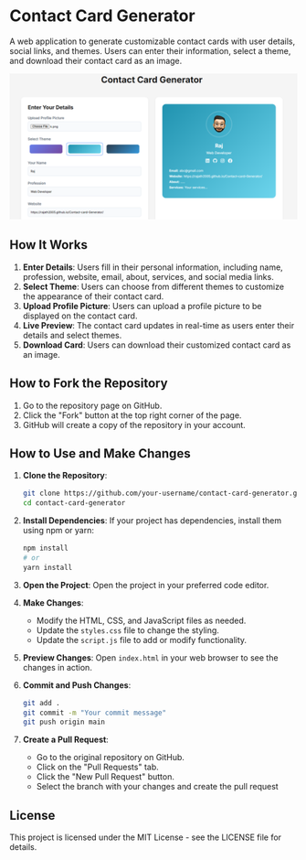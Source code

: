 # Contact Card Generator

A web application to generate customizable contact cards with user details, social links, and themes. Users can enter their information, select a theme, and download their contact card as an image.

![Website Preview](image.png)

## How It Works

1. **Enter Details**: Users fill in their personal information, including name, profession, website, email, about, services, and social media links.
2. **Select Theme**: Users can choose from different themes to customize the appearance of their contact card.
3. **Upload Profile Picture**: Users can upload a profile picture to be displayed on the contact card.
4. **Live Preview**: The contact card updates in real-time as users enter their details and select themes.
5. **Download Card**: Users can download their customized contact card as an image.

## How to Fork the Repository

1. Go to the repository page on GitHub.
2. Click the "Fork" button at the top right corner of the page.
3. GitHub will create a copy of the repository in your account.

## How to Use and Make Changes

1. **Clone the Repository**:
    ```bash
    git clone https://github.com/your-username/contact-card-generator.git
    cd contact-card-generator
    ```

2. **Install Dependencies**:
    If your project has dependencies, install them using npm or yarn:
    ```bash
    npm install
    # or
    yarn install
    ```

3. **Open the Project**:
    Open the project in your preferred code editor.

4. **Make Changes**:
    - Modify the HTML, CSS, and JavaScript files as needed.
    - Update the `styles.css` file to change the styling.
    - Update the `script.js` file to add or modify functionality.

5. **Preview Changes**:
    Open `index.html` in your web browser to see the changes in action.

6. **Commit and Push Changes**:
    ```bash
    git add .
    git commit -m "Your commit message"
    git push origin main
    ```

7. **Create a Pull Request**:
    - Go to the original repository on GitHub.
    - Click on the "Pull Requests" tab.
    - Click the "New Pull Request" button.
    - Select the branch with your changes and create the pull request

## License

This project is licensed under the MIT License - see the LICENSE file for details.

